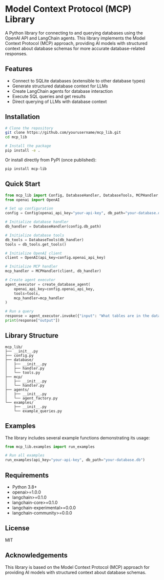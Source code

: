 # Model Context Protocol (MCP) Library

A Python library for connecting to and querying databases using the OpenAI API and LangChain agents. This library implements the Model Context Protocol (MCP) approach, providing AI models with structured context about database schemas for more accurate database-related responses.

## Features

- Connect to SQLite databases (extensible to other database types)
- Generate structured database context for LLMs
- Create LangChain agents for database interaction
- Execute SQL queries and get results
- Direct querying of LLMs with database context

## Installation

```bash
# Clone the repository
git clone https://github.com/yourusername/mcp_lib.git
cd mcp_lib

# Install the package
pip install -e .
```

Or install directly from PyPI (once published):

```bash
pip install mcp-lib
```

## Quick Start

```python
from mcp_lib import Config, DatabaseHandler, DatabaseTools, MCPHandler, create_database_agent
from openai import OpenAI

# Set up configuration
config = Config(openai_api_key="your-api-key", db_path="your-database.db")

# Initialize database handler
db_handler = DatabaseHandler(config.db_path)

# Initialize database tools
db_tools = DatabaseTools(db_handler)
tools = db_tools.get_tools()

# Initialize OpenAI client
client = OpenAI(api_key=config.openai_api_key)

# Initialize MCP handler
mcp_handler = MCPHandler(client, db_handler)

# Create agent executor
agent_executor = create_database_agent(
    openai_api_key=config.openai_api_key,
    tools=tools,
    mcp_handler=mcp_handler
)

# Run a query
response = agent_executor.invoke({"input": "What tables are in the database?"})
print(response["output"])
```

## Library Structure

```
mcp_lib/
├── __init__.py
├── config.py
├── database/
│   ├── __init__.py
│   ├── handler.py
│   └── tools.py
├── mcp/
│   ├── __init__.py
│   └── handler.py
├── agents/
│   ├── __init__.py
│   └── agent_factory.py
└── examples/
    ├── __init__.py
    └── example_queries.py
```

## Examples

The library includes several example functions demonstrating its usage:

```python
from mcp_lib.examples import run_examples

# Run all examples
run_examples(api_key="your-api-key", db_path="your-database.db")
```

## Requirements

- Python 3.8+
- openai>=1.0.0
- langchain>=0.1.0
- langchain-core>=0.1.0
- langchain-experimental>=0.0.0
- langchain-community>=0.0.0

## License

MIT

## Acknowledgements

This library is based on the Model Context Protocol (MCP) approach for providing AI models with structured context about database schemas.
